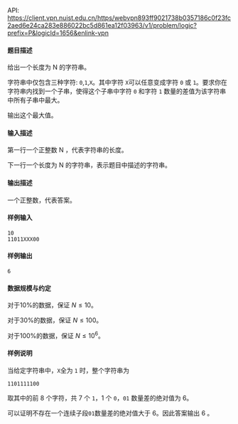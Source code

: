 API: https://client.vpn.nuist.edu.cn/https/webvpn893ff9021738b0357186c0f23fc2aed6e24ca283e886022bc5d861ea12f03963/v1/problem/logic?prefix=P&logicId=1656&enlink-vpn

#### 题目描述
给出一个长度为 N 的字符串。

字符串中仅包含三种字符: `0`,`1`,`X`。其中字符 `X`可以任意变成字符 `0` 或 `1`。要求你在字符串内找到一个子串，使得这个子串中字符 `0` 和字符 `1` 数量的差值为该字符串中所有子串中最大。

输出这个最大值。

#### 输入描述

第一行一个正整数 N ，代表字符串的长度。

下一行一个长度为 N 的字符串，表示题目中描述的字符串。

#### 输出描述

一个正整数，代表答案。

#### 样例输入
```
10
11011XXX00
```
#### 样例输出
```
6
```
#### 数据规模与约定

对于10%的数据，保证 $N\le 10$。

对于30%的数据，保证 $N\le 100$。

对于100%的数据，保证 $N\le 10^6$。

#### 样例说明

当给定字符串中，`X`全为 `1` 时，整个字符串为

`1101111100`

取其中的前 8 个字符，共 7 个 `1`，1 个 `0`，`01` 数量差的绝对值为 6。

可以证明不存在一个连续子段`01`数量差的绝对值大于 6。因此答案输出 6 。
